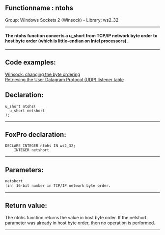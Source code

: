 <link rel="stylesheet" type="text/css" href="../../css/win32api.css">  
<link rel="stylesheet" href="https://cdnjs.cloudflare.com/ajax/libs/font-awesome/4.7.0/css/font-awesome.min.css">

## Functionname : ntohs
Group: Windows Sockets 2 (Winsock) - Library: ws2_32    
***  


#### The ntohs function converts a u_short from TCP/IP network byte order to host byte order (which is little-endian on Intel processors).
***  


## Code examples:
[Winsock: changing the byte ordering](../../samples/sample_221.md)  
[Retrieving the User Datagram Protocol (UDP) listener table](../../samples/sample_234.md)  

## Declaration:
```foxpro  
u_short ntohs(
  u_short netshort
);  
```  
***  


## FoxPro declaration:
```foxpro  
DECLARE INTEGER ntohs IN ws2_32;
	INTEGER netshort  
```  
***  


## Parameters:
```txt  
netshort
[in] 16-bit number in TCP/IP network byte order.  
```  
***  


## Return value:
The ntohs function returns the value in host byte order. If the netshort parameter was already in host byte order, then no operation is performed.  
***  


